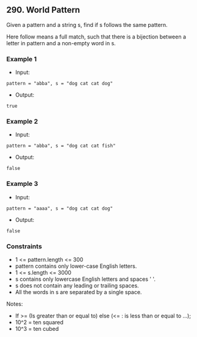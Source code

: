 ## 290. World Pattern
Given a pattern and a string s, find if s follows the same pattern.

Here follow means a full match, such that there is a bijection between a letter in pattern and a non-empty word in s.


### Example 1

- Input:

```
pattern = "abba", s = "dog cat cat dog"
```


- Output:

```shell
true
```

### Example 2

- Input:

```
pattern = "abba", s = "dog cat cat fish"
```

- Output:

```shell
false
```

### Example 3

- Input:

```
pattern = "aaaa", s = "dog cat cat dog"
```

- Output:

```shell
false
```



### Constraints
- 1 <= pattern.length <= 300
- pattern contains only lower-case English letters.
- 1 <= s.length <= 3000
- s contains only lowercase English letters and spaces ' '.
- s does not contain any leading or trailing spaces.
- All the words in s are separated by a single space.

Notes:

- If >= (Is greater than or equal to) else (<= : is less than or equal to ...);
- 10^2 = ten squared
- 10^3 = ten cubed
